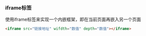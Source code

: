 ### iframe标签

使用iframe标签来实现一个内嵌框架，即在当前页面再嵌入另一个页面

```html
<iframe src="链接地址" wifdth="数值" depth="数值"></iframe>
```

